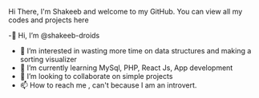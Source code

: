 Hi There, I'm Shakeeb and welcome to my GitHub.
You can view all my codes and projects here




-👋 Hi, I’m @shakeeb-droids
- 👀 I’m interested in wasting more time on data structures and making a sorting visualizer
- 🌱 I’m currently learning MySql, PHP, React Js, App development
- 💞️ I’m looking to collaborate on simple projects
- 📫 How to reach me , can't because I am an introvert.

<!---
shakeeb-droids/shakeeb-droids is a ✨ special ✨ repository because its `README.md` (this file) appears on your GitHub profile.
You can click the Preview link to take a look at your changes.
--->
